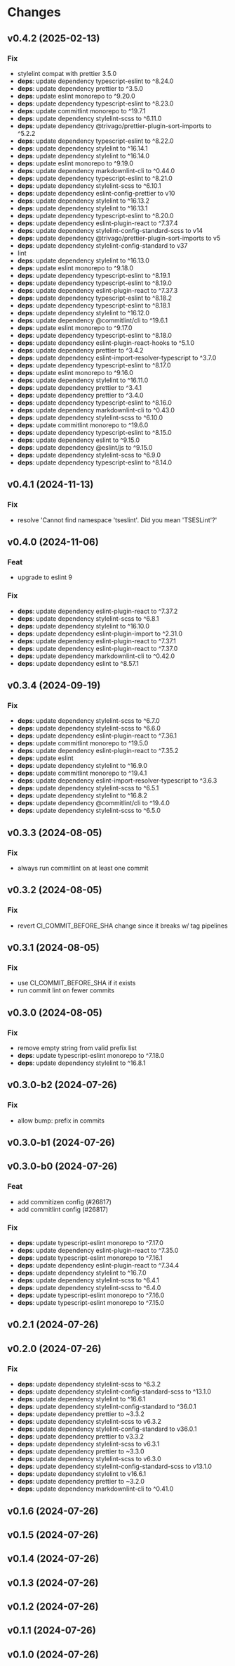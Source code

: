 # Changes

## v0.4.2 (2025-02-13)

### Fix

- stylelint compat with prettier 3.5.0
- **deps**: update dependency typescript-eslint to ^8.24.0
- **deps**: update dependency prettier to ^3.5.0
- **deps**: update eslint monorepo to ^9.20.0
- **deps**: update dependency typescript-eslint to ^8.23.0
- **deps**: update commitlint monorepo to ^19.7.1
- **deps**: update dependency stylelint-scss to ^6.11.0
- **deps**: update dependency @trivago/prettier-plugin-sort-imports to ^5.2.2
- **deps**: update dependency typescript-eslint to ^8.22.0
- **deps**: update dependency stylelint to ^16.14.1
- **deps**: update dependency stylelint to ^16.14.0
- **deps**: update eslint monorepo to ^9.19.0
- **deps**: update dependency markdownlint-cli to ^0.44.0
- **deps**: update dependency typescript-eslint to ^8.21.0
- **deps**: update dependency stylelint-scss to ^6.10.1
- **deps**: update dependency eslint-config-prettier to v10
- **deps**: update dependency stylelint to ^16.13.2
- **deps**: update dependency stylelint to ^16.13.1
- **deps**: update dependency typescript-eslint to ^8.20.0
- **deps**: update dependency eslint-plugin-react to ^7.37.4
- **deps**: update dependency stylelint-config-standard-scss to v14
- **deps**: update dependency @trivago/prettier-plugin-sort-imports to v5
- **deps**: update dependency stylelint-config-standard to v37
- lint
- **deps**: update dependency stylelint to ^16.13.0
- **deps**: update eslint monorepo to ^9.18.0
- **deps**: update dependency typescript-eslint to ^8.19.1
- **deps**: update dependency typescript-eslint to ^8.19.0
- **deps**: update dependency eslint-plugin-react to ^7.37.3
- **deps**: update dependency typescript-eslint to ^8.18.2
- **deps**: update dependency typescript-eslint to ^8.18.1
- **deps**: update dependency stylelint to ^16.12.0
- **deps**: update dependency @commitlint/cli to ^19.6.1
- **deps**: update eslint monorepo to ^9.17.0
- **deps**: update dependency typescript-eslint to ^8.18.0
- **deps**: update dependency eslint-plugin-react-hooks to ^5.1.0
- **deps**: update dependency prettier to ^3.4.2
- **deps**: update dependency eslint-import-resolver-typescript to ^3.7.0
- **deps**: update dependency typescript-eslint to ^8.17.0
- **deps**: update eslint monorepo to ^9.16.0
- **deps**: update dependency stylelint to ^16.11.0
- **deps**: update dependency prettier to ^3.4.1
- **deps**: update dependency prettier to ^3.4.0
- **deps**: update dependency typescript-eslint to ^8.16.0
- **deps**: update dependency markdownlint-cli to ^0.43.0
- **deps**: update dependency stylelint-scss to ^6.10.0
- **deps**: update commitlint monorepo to ^19.6.0
- **deps**: update dependency typescript-eslint to ^8.15.0
- **deps**: update dependency eslint to ^9.15.0
- **deps**: update dependency @eslint/js to ^9.15.0
- **deps**: update dependency stylelint-scss to ^6.9.0
- **deps**: update dependency typescript-eslint to ^8.14.0

## v0.4.1 (2024-11-13)

### Fix

- resolve 'Cannot find namespace 'tseslint'. Did you mean 'TSESLint'?'

## v0.4.0 (2024-11-06)

### Feat

- upgrade to eslint 9

### Fix

- **deps**: update dependency eslint-plugin-react to ^7.37.2
- **deps**: update dependency stylelint-scss to ^6.8.1
- **deps**: update dependency stylelint to ^16.10.0
- **deps**: update dependency eslint-plugin-import to ^2.31.0
- **deps**: update dependency eslint-plugin-react to ^7.37.1
- **deps**: update dependency eslint-plugin-react to ^7.37.0
- **deps**: update dependency markdownlint-cli to ^0.42.0
- **deps**: update dependency eslint to ^8.57.1

## v0.3.4 (2024-09-19)

### Fix

- **deps**: update dependency stylelint-scss to ^6.7.0
- **deps**: update dependency stylelint-scss to ^6.6.0
- **deps**: update dependency eslint-plugin-react to ^7.36.1
- **deps**: update commitlint monorepo to ^19.5.0
- **deps**: update dependency eslint-plugin-react to ^7.35.2
- **deps**: update eslint
- **deps**: update dependency stylelint to ^16.9.0
- **deps**: update commitlint monorepo to ^19.4.1
- **deps**: update dependency eslint-import-resolver-typescript to ^3.6.3
- **deps**: update dependency stylelint-scss to ^6.5.1
- **deps**: update dependency stylelint to ^16.8.2
- **deps**: update dependency @commitlint/cli to ^19.4.0
- **deps**: update dependency stylelint-scss to ^6.5.0

## v0.3.3 (2024-08-05)

### Fix

- always run commitlint on at least one commit

## v0.3.2 (2024-08-05)

### Fix

- revert CI_COMMIT_BEFORE_SHA change since it breaks w/ tag pipelines

## v0.3.1 (2024-08-05)

### Fix

- use CI_COMMIT_BEFORE_SHA if it exists
- run commit lint on fewer commits

## v0.3.0 (2024-08-05)

### Fix

- remove empty string from valid prefix list
- **deps**: update typescript-eslint monorepo to ^7.18.0
- **deps**: update dependency stylelint to ^16.8.1

## v0.3.0-b2 (2024-07-26)

### Fix

- allow bump: prefix in commits

## v0.3.0-b1 (2024-07-26)

## v0.3.0-b0 (2024-07-26)

### Feat

- add commitizen config (#26817)
- add commitlint config (#26817)

### Fix

- **deps**: update typescript-eslint monorepo to ^7.17.0
- **deps**: update dependency eslint-plugin-react to ^7.35.0
- **deps**: update typescript-eslint monorepo to ^7.16.1
- **deps**: update dependency eslint-plugin-react to ^7.34.4
- **deps**: update dependency stylelint to ^16.7.0
- **deps**: update dependency stylelint-scss to ^6.4.1
- **deps**: update dependency stylelint-scss to ^6.4.0
- **deps**: update typescript-eslint monorepo to ^7.16.0
- **deps**: update typescript-eslint monorepo to ^7.15.0

## v0.2.1 (2024-07-26)

## v0.2.0 (2024-07-26)

### Fix

- **deps**: update dependency stylelint-scss to ^6.3.2
- **deps**: update dependency stylelint-config-standard-scss to ^13.1.0
- **deps**: update dependency stylelint to ^16.6.1
- **deps**: update dependency stylelint-config-standard to ^36.0.1
- **deps**: update dependency prettier to ~3.3.2
- **deps**: update dependency stylelint-scss to v6.3.2
- **deps**: update dependency stylelint-config-standard to v36.0.1
- **deps**: update dependency prettier to v3.3.2
- **deps**: update dependency stylelint-scss to v6.3.1
- **deps**: update dependency prettier to ~3.3.0
- **deps**: update dependency stylelint-scss to v6.3.0
- **deps**: update dependency stylelint-config-standard-scss to v13.1.0
- **deps**: update dependency stylelint to v16.6.1
- **deps**: update dependency prettier to ~3.2.0
- **deps**: update dependency markdownlint-cli to ^0.41.0

## v0.1.6 (2024-07-26)

## v0.1.5 (2024-07-26)

## v0.1.4 (2024-07-26)

## v0.1.3 (2024-07-26)

## v0.1.2 (2024-07-26)

## v0.1.1 (2024-07-26)

## v0.1.0 (2024-07-26)
